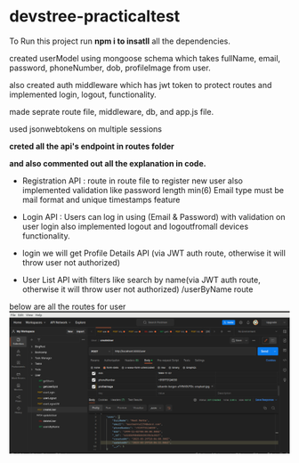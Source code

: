
# devstree-practicaltest

To Run this project run **npm i to insatll** all the dependencies.

created userModel using mongoose schema which takes fullName, email, password, phoneNumber, dob, profileImage from user.

also created auth middleware which has jwt token to protect routes and implemented login, logout, functionality.

made seprate route file, middleware, db, and app.js file.

used jsonwebtokens on multiple sessions 

**creted all the api's endpoint in routes folder** 

**and also commented out all the explanation in code.**

- Registration API :
route in route file to register new user also implemented validation like password length min(6)
Email type must be mail format and unique timestamps feature

 
 - Login API :
 Users can log in using (Email & Password) with validation on user login also implemented logout and logoutfromall devices functionality.

- login we will get Profile Details API (via JWT auth route, otherwise it will throw user not authorized)

- User List API with filters like search by name(via JWT auth route, otherwise it will throw user not authorized) /userByName route

below are all the routes for user
![Routes](Routes.png)


